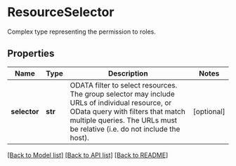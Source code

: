 # ResourceSelector

Complex type representing the permission to roles. 
## Properties
Name | Type | Description | Notes
------------ | ------------- | ------------- | -------------
**selector** | **str** | ODATA filter to select resources. The group selector may include URLs of individual resource, or OData query with filters that match multiple queries. The URLs must be relative (i.e. do not include the host).    | [optional] 

[[Back to Model list]](../README.md#documentation-for-models) [[Back to API list]](../README.md#documentation-for-api-endpoints) [[Back to README]](../README.md)


